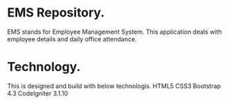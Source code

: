 # EMS Repository. 
EMS stands for Employee Management System. 
This application deals with employee details and daily office attendance.

# Technology. 
This is designed and build with below technologis. 
HTML5
CSS3
Bootstrap 4.3
CodeIgniter 3.1.10
